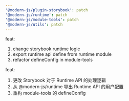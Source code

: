 ```yaml
---
'@modern-js/plugin-storybook': patch
'@modern-js/runtime': patch
'@modern-js/module-tools': patch
'@modern-js/utils': patch
---
```


feat:

1. change storybook runtime logic
2. export runtime api define from runtime module
3. refactor defineConfig in module-tools

feat:

1. 更改 Storybook 对于 Runtime API 的处理逻辑
2. 从 @modern-js/runtime 导出 Runtime API 的用户配置
3. 重构 module-tools 的 defineConfig
